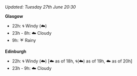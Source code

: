 *Updated: Tuesday 27th June 20:30*

**Glasgow**

* 22h: :cyclone: Windy (:cloud:)
* 23h - 8h: :cloud: Cloudy
* 9h: :umbrella: Rainy

**Edinburgh**

* 22h: :cyclone: Windy (:cloud:) [:cloud: as of 18h, :cyclone:(:cloud:) as of 19h, :cloud: as of 20h]
* 23h - 9h: :cloud: Cloudy
